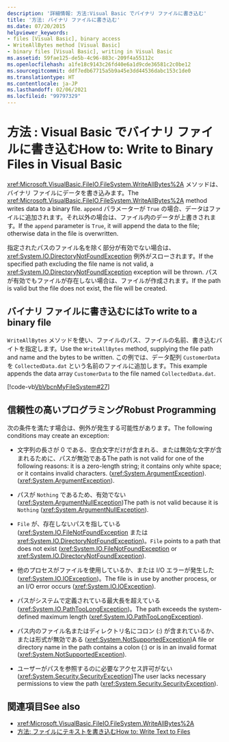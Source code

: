 ```yaml
---
description: '詳細情報: 方法:Visual Basic でバイナリ ファイルに書き込む'
title: '方法: バイナリ ファイルに書き込む'
ms.date: 07/20/2015
helpviewer_keywords:
- files [Visual Basic], binary access
- WriteAllBytes method [Visual Basic]
- binary files [Visual Basic], writing in Visual Basic
ms.assetid: 59fae125-de5b-4c96-883c-209f4a55112c
ms.openlocfilehash: a1fe18c9143c26fd40e6a1d9cde36581c2c0be12
ms.sourcegitcommit: ddf7edb67715a5b9a45e3dd44536dabc153c1de0
ms.translationtype: HT
ms.contentlocale: ja-JP
ms.lasthandoff: 02/06/2021
ms.locfileid: "99797329"
---
```

# <a name="how-to-write-to-binary-files-in-visual-basic"></a><span data-ttu-id="120c8-103">方法 : Visual Basic でバイナリ ファイルに書き込む</span><span class="sxs-lookup"><span data-stu-id="120c8-103">How to: Write to Binary Files in Visual Basic</span></span>

<span data-ttu-id="120c8-104"><xref:Microsoft.VisualBasic.FileIO.FileSystem.WriteAllBytes%2A> メソッドは、バイナリ ファイルにデータを書き込みます。</span><span class="sxs-lookup"><span data-stu-id="120c8-104">The <xref:Microsoft.VisualBasic.FileIO.FileSystem.WriteAllBytes%2A> method writes data to a binary file.</span></span> <span data-ttu-id="120c8-105">`append` パラメーターが `True` の場合、データはファイルに追加されます。それ以外の場合は、ファイル内のデータが上書きされます。</span><span class="sxs-lookup"><span data-stu-id="120c8-105">If the `append` parameter is `True`, it will append the data to the file; otherwise data in the file is overwritten.</span></span>

<span data-ttu-id="120c8-106">指定されたパスのファイル名を除く部分が有効でない場合は、<xref:System.IO.DirectoryNotFoundException> 例外がスローされます。</span><span class="sxs-lookup"><span data-stu-id="120c8-106">If the specified path excluding the file name is not valid, a <xref:System.IO.DirectoryNotFoundException> exception will be thrown.</span></span> <span data-ttu-id="120c8-107">パスが有効でもファイルが存在しない場合は、ファイルが作成されます。</span><span class="sxs-lookup"><span data-stu-id="120c8-107">If the path is valid but the file does not exist, the file will be created.</span></span>

## <a name="to-write-to-a-binary-file"></a><span data-ttu-id="120c8-108">バイナリ ファイルに書き込むには</span><span class="sxs-lookup"><span data-stu-id="120c8-108">To write to a binary file</span></span>

<span data-ttu-id="120c8-109">`WriteAllBytes` メソッドを使い、ファイルのパス、ファイルの名前、書き込むバイトを指定します。</span><span class="sxs-lookup"><span data-stu-id="120c8-109">Use the `WriteAllBytes` method, supplying the file path and name and the bytes to be written.</span></span> <span data-ttu-id="120c8-110">この例では、データ配列 `CustomerData` を `CollectedData.dat` という名前のファイルに追加します。</span><span class="sxs-lookup"><span data-stu-id="120c8-110">This example appends the data array `CustomerData` to the file named `CollectedData.dat`.</span></span>

[!code-vb[VbVbcnMyFileSystem#27](~/samples/snippets/visualbasic/VS_Snippets_VBCSharp/VbVbcnMyFileSystem/VB/Class1.vb#27)]

## <a name="robust-programming"></a><span data-ttu-id="120c8-111">信頼性の高いプログラミング</span><span class="sxs-lookup"><span data-stu-id="120c8-111">Robust Programming</span></span>

<span data-ttu-id="120c8-112">次の条件を満たす場合は、例外が発生する可能性があります。</span><span class="sxs-lookup"><span data-stu-id="120c8-112">The following conditions may create an exception:</span></span>

- <span data-ttu-id="120c8-113">文字列の長さが 0 である、空白文字だけが含まれる、または無効な文字が含まれるために、パスが無効である</span><span class="sxs-lookup"><span data-stu-id="120c8-113">The path is not valid for one of the following reasons: it is a zero-length string; it contains only white space; or it contains invalid characters.</span></span> <span data-ttu-id="120c8-114">(<xref:System.ArgumentException>).</span><span class="sxs-lookup"><span data-stu-id="120c8-114">(<xref:System.ArgumentException>).</span></span>

- <span data-ttu-id="120c8-115">パスが `Nothing` であるため、有効でない (<xref:System.ArgumentNullException>)</span><span class="sxs-lookup"><span data-stu-id="120c8-115">The path is not valid because it is `Nothing` (<xref:System.ArgumentNullException>).</span></span>

- <span data-ttu-id="120c8-116">`File` が、存在しないパスを指している (<xref:System.IO.FileNotFoundException> または <xref:System.IO.DirectoryNotFoundException>)。</span><span class="sxs-lookup"><span data-stu-id="120c8-116">`File` points to a path that does not exist (<xref:System.IO.FileNotFoundException> or <xref:System.IO.DirectoryNotFoundException>).</span></span>

- <span data-ttu-id="120c8-117">他のプロセスがファイルを使用しているか、または I/O エラーが発生した (<xref:System.IO.IOException>)。</span><span class="sxs-lookup"><span data-stu-id="120c8-117">The file is in use by another process, or an I/O error occurs (<xref:System.IO.IOException>).</span></span>

- <span data-ttu-id="120c8-118">パスがシステムで定義されている最大長を超えている (<xref:System.IO.PathTooLongException>)。</span><span class="sxs-lookup"><span data-stu-id="120c8-118">The path exceeds the system-defined maximum length (<xref:System.IO.PathTooLongException>).</span></span>

- <span data-ttu-id="120c8-119">パス内のファイル名またはディレクトリ名にコロン (:) が含まれているか、または形式が無効である (<xref:System.NotSupportedException>)</span><span class="sxs-lookup"><span data-stu-id="120c8-119">A file or directory name in the path contains a colon (:) or is in an invalid format (<xref:System.NotSupportedException>).</span></span>

- <span data-ttu-id="120c8-120">ユーザーがパスを参照するのに必要なアクセス許可がない (<xref:System.Security.SecurityException>)</span><span class="sxs-lookup"><span data-stu-id="120c8-120">The user lacks necessary permissions to view the path (<xref:System.Security.SecurityException>).</span></span>

## <a name="see-also"></a><span data-ttu-id="120c8-121">関連項目</span><span class="sxs-lookup"><span data-stu-id="120c8-121">See also</span></span>

- <xref:Microsoft.VisualBasic.FileIO.FileSystem.WriteAllBytes%2A>
- [<span data-ttu-id="120c8-122">方法: ファイルにテキストを書き込む</span><span class="sxs-lookup"><span data-stu-id="120c8-122">How to: Write Text to Files</span></span>](how-to-write-text-to-files.md)
